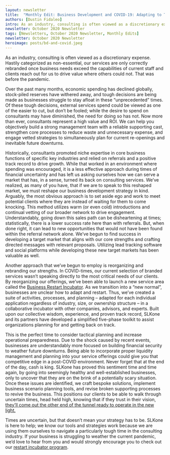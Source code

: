 ```yaml
---
layout: newsletter
title:  "Monthly Edit: Business Development and COVID-19: Adapting to Thrive"
authors: [Dustin Fidaleo]
intro: As an industry, consulting is often viewed as a discretionary expense. Hastily categorized as non-essential, our services are only correctly rebranded once business needs exceed the capabilities of current staff and clients reach out for us to drive value where others could not. That was before the pandemic.
newsletter: October 2020 Newsletter
tags: [Newsletters, October 2020 Newsletter, Monthly Edits]
newsletter: October 2020 Newsletter
heroimage: posts/bd-and-covid.jpeg
---
```


As an industry, consulting is often viewed as a discretionary expense. Hastily categorized as non-essential, our services are only correctly rebranded once business needs exceed the capabilities of current staff and clients reach out for us to drive value where others could not. That was before the pandemic.

Over the past many months, economic spending has declined globally, stock-piled reserves have withered away, and tough decisions are being made as businesses struggle to stay afloat in these “unprecedented” times. Of these tough decisions, external services spend could be viewed as one of the easier to cut, but don’t be fooled; while the desire to spend on consultants may have diminished, the need for doing so has not. Now more than ever, consultants represent a high value and ROI. We can help you objectively build a strong management team with a reliable supporting cast, strengthen core processes to reduce waste and unnecessary expense, and engage vetted strategies to simultaneously plan for current re-openings and inevitable future downturns.

Historically, consultants promoted niche expertise in core business functions of specific key industries and relied on referrals and a positive track record to drive growth. While that worked in an environment where spending was encouraged, it is a less effective approach during times of financial uncertainty and has left us asking ourselves how we can serve a market that has, in a sense, turned its back on consulting services. We’ve realized, as many of you have, that if we are to speak to this reshaped market, we must reshape our business development strategy in kind.
Arguably, the most obvious approach is to set aside ego and work to meet potential clients where they are instead of waiting for them to come knocking. This method utilizes warm (or even cold) introductions and continual vetting of our broader network to drive engagement. Understandably, going down this sales path can be disheartening at times; statistically, there is a lower success rate here than with referrals. But, when done right, it can lead to new opportunities that would not have been found within the referral network alone. We’ve begun to find success in developing a target market that aligns with our core strengths and crafting directed messages with relevant proposals. Utilizing lead tracking software and social platforms while developing these new target markets has been valuable as well.

Another approach that we’ve begun to employ is reorganizing and rebranding our strengths. In COVID-times, our current selection of branded services wasn’t speaking directly to the most critical needs of our clients. By reorganizing our offerings, we’ve been able to launch a new service area called the <a href="https://slkone.com/restart/">Business Restart Incubator</a>. As we transition into a “new normal”, businesses are unclear how to adapt and restart. Thus, we’ve created a suite of activities, processes, and planning – adapted for each individual application regardless of industry, size, or ownership structure – in a collaborative incubator with other companies, advisors, and experts. Built upon our collective wisdom, experience, and proven track record, SLKone and its partners have developed a simplified five-phase toolkit to assist organizations planning for and getting back on track.

This is the perfect time to consider tactical planning and increase operational preparedness. Due to the shock caused by recent events, businesses are understandably more focused on building financial security to weather future downturns. Being able to incorporate proper liquidity management and planning into your service offerings could give you that competitive edge in a post-COVID environment. Never forget that at the end of the day, cash is king.
SLKone has proved this sentiment time and time again, by going into seemingly healthy and well-established businesses, only to uncover that they are on the brink of a potentially scary situation. Once these issues are identified, we craft bespoke solutions, implement business scenario planning tools, and revise broken supporting processes to revive the business. This positions our clients to be able to walk through uncertain times, head held high, knowing that if they trust in their vision, <a href="https://slkone.com/When-the-Tunnel-Ends/">they’ll come out the other end of the tunnel ready to operate in the new light.</a>

Times are uncertain, but that doesn’t mean your strategy has to be. SLKone is here to help; we know our tools and strategies work because we are using them ourselves to navigate a particularly tough time in the consulting industry. If your business is struggling to weather the current pandemic, we’d love to hear from you and would strongly encourage you to check out our <a href="https://slkone.com/restart/">restart incubator program</a>.
